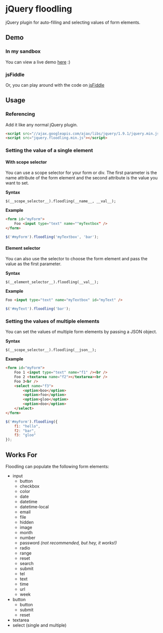jQuery floodling
=========

jQuery plugin for auto-filling and selecting values of form elements.

## Demo ##

### In my sandbox ###
You can view a live demo <a href="http://hyubs.com/floodling/">here</a> :)

### jsFiddle ###
Or, you can play around with the code on <a href="http://jsfiddle.net/hyubs/chm5P/">jsFiddle</a>


## Usage ##

### Referencing ###
Add it like any normal jQuery plugin.

```html
<script src="//ajax.googleapis.com/ajax/libs/jquery/1.9.1/jquery.min.js"></script>
<script src="jquery.floodling.min.js"></script>
```
### Setting the value of a single element ###

#### With scope selector ####
You can use a scope selector for your form or div. The first parameter is the name attribute of the form element and the second attribute is the value you want to set.

**Syntax**
```
$(__scope_selector__).floodling(__name__, __val__);
```

**Example**
```html
<form id="myForm">
	Foo <input type="text" name=""myTextbox" />
</form>
```

```javascript
$('#myForm').floodling('myTextbox', 'bar');
```

#### Element selector ####
You can also use the selector to choose the form element and pass the value as the first parameter.

**Syntax**
```
$(__element_selector__).floodling(__val__);
```

**Example**
```html
Foo <input type="text" name="myTextbox" id="myText" />
```

```javascript
$('#myText').floodling('bar');
```

### Setting the values of multiple elements ###

You can set the values of multiple form elements by passing a JSON object.

**Syntax**
```
$(__scope_selector__).floodling(__json__);
```

**Example**

```html
<form id="myForm">
	Foo 1 <input type="text" name="f1" /><br />
	Foo 2 <textarea name="f2"></textarea><br />
	Foo 3<br />
	<select name="f3">
		<option>boo</option>
		<option>foo</option>
		<option>gloo</option>
		<option>doo</option>
	</select>
</form>
```

```javascript
$('#myForm').floodling({
	f1: "hello",
	f2: "bar",
	f3: "gloo"
});
```


## Works For ##

Floodling can populate the following form elements:

*	input
	*	button
	*	checkbox
	*	color
	*	date 
	*	datetime 
	*	datetime-local 
	*	email 
	*	file
	*	hidden
	*	image
	*	month 
	*	number 
	*	password _(not recommended, but hey, it works!)_
	*	radio
	*	range 
	*	reset
	*	search
	*	submit
	*	tel
	*	text
	*	time 
	*	url
	*	week
*	button
	*	button
	*	submit
	*	reset
*	textarea
*	select (single and multiple)
